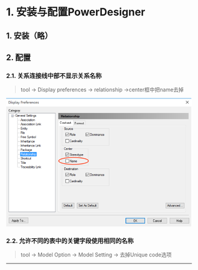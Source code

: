 # 1. 安装与配置PowerDesigner

## 1. 安装（略）

## 2. 配置

### 2.1. 关系连接线中部不显示关系名称

> tool -> Display preferences -> relationship ->center框中把name去掉

![视图不显示关系名称](视图不显示关系名称.png)

### 2.2. 允许不同的表中的关键字段使用相同的名称

> tool -> Model Option -> Model Setting -> 去掉Unique code选项

---

